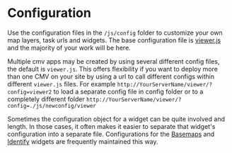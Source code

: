 # Configuration

Use the configuration files in the `/js/config` folder to customize your own map layers, task urls and widgets. The base configuration file is [viewer.js](./viewer) and the majority of your work will be here.

Multiple cmv apps may be created by using several different config files, the default is `viewer.js`. This offers flexibility if you want to deploy more than one CMV on your site by using a url to call different configs within different `viewer.js` files. For example `http://YourServerName/viewer/?config=viewer2` to load a separate config file in config folder or to a completely different folder `http://YourServerName/viewer/?config=./js/newconfig/viewer`

Sometimes the configuration object for a widget can be quite involved and length. In those cases, it often makes it easier to separate that widget's configuration into a separate file. Configurations for the [Basemaps](./basemaps) and [Identify](./identify) widgets are frequently maintained this way.
